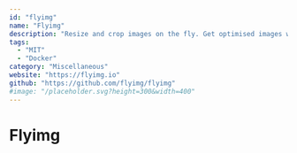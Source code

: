 ```yaml
---
id: "flyimg"
name: "Flyimg"
description: "Resize and crop images on the fly. Get optimised images with MozJPEG, WebP or PNG using ImageMagick, with an efficient caching system."
tags:
  - "MIT"
  - "Docker"
category: "Miscellaneous"
website: "https://flyimg.io"
github: "https://github.com/flyimg/flyimg"
#image: "/placeholder.svg?height=300&width=400"
---
```


# Flyimg
